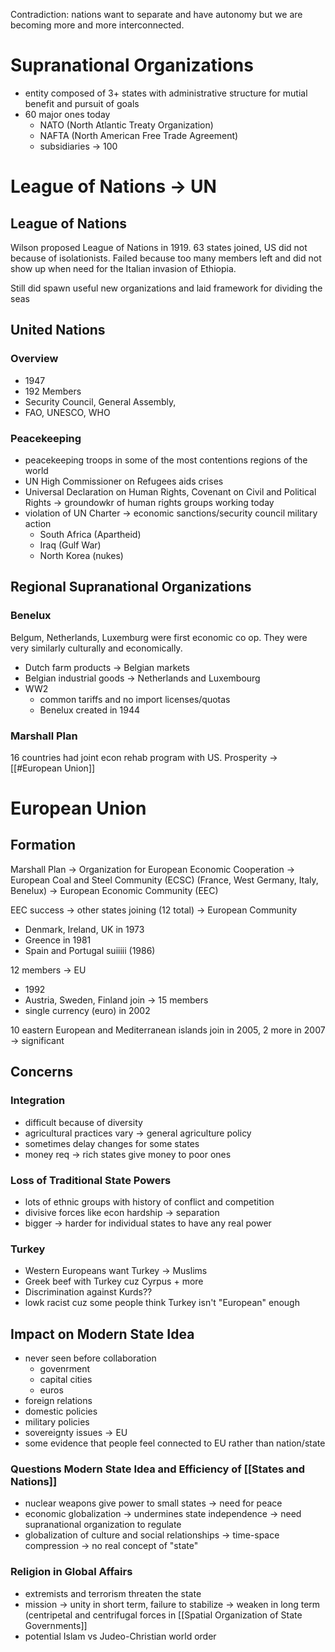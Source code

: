 Contradiction: nations want to separate and have autonomy but we are becoming more and more interconnected.

# Supranational Organizations

- entity composed of 3+ states with administrative structure for mutial benefit and pursuit of goals
- 60 major ones today
	- NATO (North Atlantic Treaty Organization)
	- NAFTA (North American Free Trade Agreement)
	- subsidiaries -> 100

# League of Nations -> UN

## League of Nations

Wilson proposed League of Nations in 1919. 63 states joined, US did not because of isolationists. Failed because too many members left and did not show up when need for the Italian invasion of Ethiopia.

Still did spawn useful new organizations and laid framework for dividing the seas

## United Nations

### Overview

- 1947
- 192 Members
- Security Council, General Assembly,
- FAO, UNESCO, WHO

### Peacekeeping

- peacekeeping troops in some of the most contentions regions of the world
- UN High Commissioner on Refugees aids crises
- Universal Declaration on Human Rights, Covenant on Civil and Political Rights -> groundowkr of human rights groups working today
- violation of UN Charter -> economic sanctions/security council military action
	- South Africa (Apartheid)
	- Iraq (Gulf War)
	- North Korea (nukes)

## Regional Supranational Organizations

### Benelux

Belgum, Netherlands, Luxemburg were first economic co op. They were very similarly culturally and economically. 

- Dutch farm products -> Belgian markets
- Belgian industrial goods -> Netherlands and Luxembourg
- WW2
	- common tariffs and no import licenses/quotas
	- Benelux created in 1944

### Marshall Plan

16 countries had joint econ rehab program with US. Prosperity -> [[#European Union]]

# European Union

## Formation

Marshall Plan -> Organization for European Economic Cooperation -> European Coal and Steel Community (ECSC) (France, West Germany, Italy, Benelux) -> European Economic Community (EEC)

EEC success -> other states joining (12 total) -> European Community
- Denmark, Ireland, UK in 1973
- Greence in 1981
- Spain and Portugal suiiiii (1986)

12 members -> EU
- 1992
- Austria, Sweden, Finland join -> 15 members
- single currency (euro) in 2002

10 eastern European and Mediterranean islands join in 2005, 2 more in 2007 -> significant

## Concerns

### Integration 

- difficult because of diversity
- agricultural practices vary -> general agriculture policy
- sometimes delay changes for some states
- money req -> rich states give money to poor ones

### Loss of Traditional State Powers

- lots of ethnic groups with history of conflict and competition
- divisive forces like econ hardship -> separation
- bigger -> harder for individual states to have any real power

### Turkey

- Western Europeans want Turkey -> Muslims
- Greek beef with Turkey cuz Cyrpus + more
- Discrimination against Kurds??
- lowk racist cuz some people think Turkey isn't "European" enough

## Impact on Modern State Idea

- never seen before collaboration
	- govenrment
	- capital cities
	- euros
- foreign relations
- domestic policies
- military policies
- sovereignty issues -> EU
- some evidence that people feel connected to EU rather than nation/state

### Questions Modern State Idea and Efficiency of [[States and Nations]]

- nuclear weapons give power to small states -> need for peace
- economic globalization -> undermines state independence -> need supranational organization to regulate
- globalization of culture and social relationships -> time-space compression -> no real concept of "state"

### Religion in Global Affairs

- extremists and terrorism threaten the state
- mission -> unity in short term, failure to stabilize -> weaken in long term (centripetal and centrifugal forces in [[Spatial Organization of State Governments]]
- potential Islam vs Judeo-Christian world order
